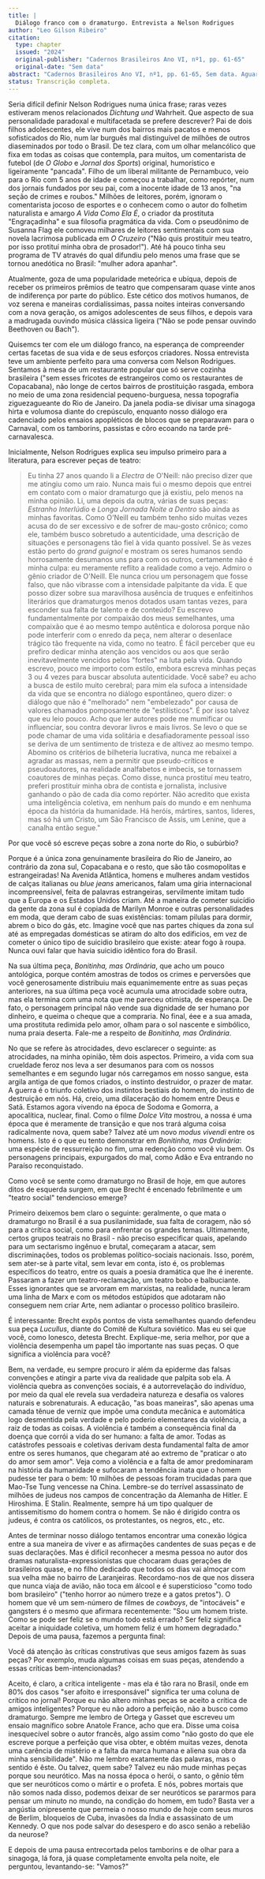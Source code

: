 ```yaml
---
title: |
  Diálogo franco com o dramaturgo. Entrevista a Nelson Rodrigues
author: "Leo Gilson Ribeiro"
citation:
  type: chapter
  issued: "2024"
  original-publisher: "Cadernos Brasileiros Ano VI, nº1, pp. 61-65"
  original-date: "Sem data"
abstract: "Cadernos Brasileiros Ano VI, nº1, pp. 61-65, Sem data. Aguardando revisão."
status: Transcrição completa.
---
```


Seria difícil definir Nelson Rodrigues numa única frase; raras vezes estiveram menos relacionados *Dichtung und* Wahrheit. Que aspecto de sua personalidade paradoxal e multifacetada se prefere descrever? Pai de dois filhos adolescentes, ele vive num dos bairros mais pacatos e menos sofisticados do Rio, num lar burguês mal distinguível de milhões de outros diaseminados por todo o Brasil. De tez clara, com um olhar melancólico que fixa em todas as coisas que contempla, para muitos, um comentarista de futebol (de *O Globo* e *Jornal dos Sports*) original, humorístico e ligeiramente \"pancada\". Filho de um liberal militante de Pernambuco, veio para o Rio com 5 anos de idade e começou a trabalhar, como repórter, num dos jornais fundados por seu pai, com a inocente idade de 13 anos, \"na seção de crimes e roubos.\" Milhões de leitores, porém, ignoram o comentarista jocoso de esportes e o conhecem como o autor do folhetim naturalista e amargo *A Vida Como Ela É*, o criador da prostituta \"Engraçadinha\" e sua filosofia pragmática da vida. Com o pseudônimo de Susanna Flag ele comoveu milhares de leitores sentimentais com sua novela lacrimosa publicada em *O Cruzeiro* (\"Não quis prostituir meu teatro, por isso protituí minha obra de prosador!\"). Até há pouco tinha seu programa de TV através do qual difundiu pelo menos uma frase que se tornou anedótica no Brasil: \"mulher adora apanhar\".

Atualmente, goza de uma popularidade meteórica e ubíqua, depois de receber os primeiros prêmios de teatro que compensaram quase vinte anos de indiferença por parte do público. Este cético dos motivos humanos, de voz serena e maneiras cordialíssimas, passa noites inteiras conversando com a nova geração, os amigos adolescentes de seus filhos, e depois vara a madrugada ouvindo música clássica ligeira (\"Não se pode pensar ouvindo Beethoven ou Bach\").

Quisemcs ter com ele um diálogo franco, na esperança de compreender certas facetas de sua vida e de seus esforços criadores. Nossa entrevista teve um ambiente perfeito para uma conversa com Nelson Rodrigues. Sentamos à mesa de um restaurante popular que só serve cozinha brasileira (\"sem esses fricotes de estrangeiros como os restaurantes de Copacabana), não longe de certos bairros de prostituição rasgada, embora no meio de uma zona residencial pequeno-burguesa, nessa topografia ziguezagueante do Rio de Janeiro. Da janela podia-se divisar uma sinagoga hirta e volumosa diante do crepúsculo, enquanto nosso diálogo era cadenciado pelos ensaios apopléticos de blocos que se preparavam para o Carnaval, com os tamborins, passistas e côro ecoando na tarde pré-carnavalesca.

Inicialmente, Nelson Rodrigues explica seu impulso primeiro para a literatura, para escrever peças de teatro:

> Eu tinha 27 anos quando li a *Electra* de O\'Neill: não preciso dizer que me atingiu como um raio. Nunca mais fui o mesmo depois que entrei em contato com o maior dramaturgo que já existiu, pelo menos na minha opinião. Li, uma depois da outra, várias de suas peças: *Estranho Interlúdio* e *Longa Jornada Noite a Dentro* são ainda as minhas favoritas. Como O\'Neill eu também tenho sido muitas vezes acusa do de ser excessivo e de sofrer de mau-gosto crônico; como ele, também busco sobretudo a autenticidade, uma descrição de situações e personagens tão fiel à vida quanto possível. Se às vezes estão perto do *grand guignol* e mostram os seres humanos sendo horrosamente desumanos uns para com os outros, certamente não é minha culpa: eu meramente reflito a realidade como a vejo. Admiro o gênio criador de O\'Neill. Ele nunca criou um personagem que fosse falso, que não vibrasse com a intensidade palpitante da vida. E que posso dizer sobre sua maravilhosa ausência de truques e enfeitinhos literários que dramaturgos menos dotados usam tantas vezes, para esconder sua falta de talento e de conteúdo? Eu escrevo fundamentalmente por compaixão dos meus semelhantes, uma compaixão que é ao mesmo tempo autêntica e dolorosa porque não pode interferir com o enredo da peça, nem alterar o desenlace trágico tão frequente na vida, como no teatro. É fácil perceber que eu prefiro dedicar minha atenção aos vencidos ou aos que serão inevitavelmente vencidos pelos \"fortes\" na luta pela vida. Quando escrevo, pouco me importo com estilo, embora escreva minhas peças 3 ou 4 vezes para buscar absoluta autenticidade. Você sabe? eu acho a busca de estilo muito cerebral; para mim ela sufoca a intensidade da vida que se encontra no diálogo espontâneo, quero dizer: o diálogo que não é \"melhorado\" nem \"embelezado\" por causa de valores chamados pomposamente de \"estilísticos\". É por isso talvez que eu leio pouco. Acho que ler autores pode me mumificar ou influenciar, sou contra devorar livros e mais livros. Se levo o que se pode chamar de uma vida solitária e desafiadoramente pessoal isso se deriva de um sentimento de tristeza e de altivez ao mesmo tempo. Abomino os critérios de bilheteria lucrativa, nunca me rebaixei a agradar as massas, nem a permitir que pseudo-críticos e pseudoautores, na realidade analfabetos e imbecis, se tornаssem coautores de minhas peças. Como disse, nunca prostituí meu teatro, preferi prostituir minha obra de contista e jornalista, inclusive ganhando o pão de cada dia como repórter. Não acredito que exista uma inteligência coletiva, em nenhum país do mundo e em nenhuma época da história da humanidade. Há heróis, mártires, santos, lideres, mas só há um Cristo, um São Francisco de Assis, um Lenine, que a canalha então segue.\"

Por que você só escreve peças sobre a zona norte do Rio, o subúrbio?

Porque é a única zona genuinamente brasileira do Rio de Janeiro, ao contrário da zona sul, Copacabana e o resto, que são tão cosmopolitas e estrangeiradas! Na Avenida Atlântica, homens e mulheres andam vestidos de calças italianas ou *blue jeans* americanos, falam uma gíria internacional incompreensível, feita de palavras estrangeiras, servilmente imitam tudo que a Europa e os Estados Unidos criam. Até a maneira de cometer suicídio da gente da zona sul é copiada de Marilyn Monroe e outras personalidades em moda, que deram cabo de suas existências: tomam pilulas para dormir, abrem o bico do gás, etc. Imagine você que nas partes chiques da zona sul até as empregadas domésticas se atiram do alto dos edificios, em vez de cometer o único tipo de suicidio brasileiro que existe: atear fogo à roupa. Nunca ouvi falar que havia suicidio idêntico fora do Brasil.

Na sua última peça, *Bonitinha, mas Ordinária*, que acho um pouco antológica, porque contém amostras de todos os crimes e perversões que você generosamente distribuiu mais equanimemente entre as suas peças anteriores, na sua última peça você acumula uma atrocidade sobre outra, mas ela termina com uma nota que me pareceu otimista, de esperança. De fato, o personagem principal não vende sua dignidade de ser humano por dinheiro, e queima o cheque que a compraria. No final, éee e a sua amada, uma prostituta redimida pelo amor, olham para o sol nascente e simbólico, numa praia deserta. Fale-me a respeito de *Bonitinha, mas Ordinária*.

No que se refere às atrocidades, devo esclarecer o seguinte: as atrocidades, na minha opinião, têm dois aspectos. Primeiro, a vida com sua crueldade feroz nos leva a ser desumanos para com os nossos semelhantes e em segundo lugar nós carregamos em nosso sangue, esta argila antiga de que fomos criados, o instinto destruidor, o prazer de matar. A guerra é o triunfo coletivo dos instintos bestiais do homem, do instinto de destruição em nós. Há, creio, uma dilaceração do homem entre Deus e Satā. Estamos agora vivendo na época de Sodoma e Gomorra, a apocalítica, nuclear, final. Como o filme *Dolce Vita* mostrou, a nossa é uma época que é meramente de transição e que nos trará alguma coisa radicalmente nova, quem sabe? Talvez até um novo *modus vivendi* entre os homens. Isto é o que eu tento demonstrar em *Bonitinha, mas Ordinária*: uma espécie de ressurreição no fim, uma redenção como você viu bem. Os personagens principais, expurgados do mal, como Adão e Eva entrando no Paraíso reconquistado.

Como você se sente como dramaturgo no Brasil de hoje, em que autores ditos de esquerda surgem, em que Brecht é encenado febrilmente e um \"teatro social\" tendencioso emerge?

Primeiro deixemos bem claro o seguinte: geralmente, o que mata o dramaturgo no Brasil é a sua pusilanimidade, sua falta de coragem, não só para a crítica social, como para enfrentar os grandes temas. Ultimamente, certos grupos teatrais no Brasil - não preciso especificar quais, apelando para um sectarismo ingênuo e brutal, começaram a atacar, sem discriminações, todos os problemas político-sociais nacionais. Isso, porém, sem ater-se à parte vital, sem levar em conta, isto é, os problemas específicos do teatro, entre os quais a poesia dramática que lhe é inerente. Passaram a fazer um teatro-reclamação, um teatro bobo e balbuciante. Esses ignorantes que se arvoram em marxistas, na realidade, nunca leram uma linha de Marx e com os métodos estúpidos que adotaram não conseguem nem criar Arte, nem adiantar o processo político brasileiro.

É interessante: Brecht expôs pontos de vista semelhantes quando defendeu sua peça *Lucullus*, diante do Comitê de Kultura soviético. Mas eu sei que você, como Ionesco, detesta Brecht. Explique-me, seria melhor, por que a violência desempenha um papel tão importante nas suas peças. O que significa a violência para você?

Bem, na verdade, eu sempre procuro ir além da epiderme das falsas convenções e atingir a parte viva da realidade que palpita sob ela. A violência quebra as convenções sociais, é a autorrevelação do indivíduo, por meio da qual ele revela sua verdadeira natureza e desafia os valores naturais e sobrenaturais. A educação, \"as boas maneiras\", são apenas uma camada tênue de verniz que impõe uma conduta mecânica e automática logo desmentida pela verdade e pelo poderio elementares da violência, a raiz de todas as coisas. A violência é também a consequência final da doença que corrói a vida do ser humano: a falta de amor. Todas as catástrofes pessoais e coletivas derivam desta fundamental falta de amor entre os seres humanos, que chegaram até ao extremo de \"praticar o ato do amor sem amor\". Veja como a violência e a falta de amor predominaram na história da humanidade e sufocaram a tendência inata que o homem pudesse ter para o bem: 10 milhões de pessoas foram trucidadas para que Mao-Tse Tung vencesse na China. Lembre-se do terrível assassinato de milhões de judeus nos campos de concentração da Alemanha de Hitler. E Hiroshima. E Stalin. Realmente, sempre há um tipo qualquer de antissemitismo do homem contra o homem. Se não é dirigido contra os judeus, é contra os católicos, os protestantes, os negros, etc., etc.

Antes de terminar nosso diálogo tentamos encontrar uma conexão lógica entre a sua maneira de viver e as afirmações candentes de suas peças e de suas declarações. Mas é difícil reconhecer a mesma pessoa no autor dos dramas naturalista-expressionistas que chocaram duas gerações de brasileiros quase, e no filho dedicado que todos os dias vai almoçar com sua velha mãe no bairro de Laranjeiras. Recordamo-nos de que nos dissera que nunca viaja de avião, não toca em álcool e é supersticioso \"como todo bom brasileiro\" (\"tenho horror ao número treze e a gatos pretos\"). O homem que vê um sem-número de filmes de *cowboys*, de \"intocáveis\" e gangsters é o mesmo que afirmara recentemente: \"Sou um homem triste. Como se pode ser feliz se o mundo todo está errado? Ser feliz significa aceitar a iniquidade coletiva, um homem feliz é um homem degradado.\" Depois de uma pausa, fazemos a pergunta final:

Você dá atenção às críticas construtivas que seus amigos fazem às suas peças? Por exemplo, muda algumas coisas em suas peças, atendendo a essas críticas bem-intencionadas?

Aceito, é claro, a crítica inteligente - mas ela é tão rara no Brasil, onde em 80% dos casos \"ser afoito e irresponsável\" significa ter uma coluna de crítico no jornal! Porque eu não altero minhas peças se aceito a crítica de amigos inteligentes? Porque eu não adoro a perfeição, não a busco como dramaturgo. Sempre me lembro de Ortega y Gasset que escreveu um ensaio magnífico sobre Anatole France, acho que era. Disse uma coisa inesquecível sobre o autor francês, algo assim como \"não gosto do que ele escreve porque a perfeição que visa obter, e obtém muitas vezes, denota uma carência de mistério e a falta da marca humana e aliena sua obra da minha sensibilidade\". Não me lembro exatamente das palavras, mas o sentido é êste. Ou talvez, quem sabe? Talvez eu não mude minhas peças porque sou neurótico. Mas na nossa época o herói, o santo, o gênio têm que ser neuróticos como o mártir e o profeta. E nós, pobres mortais que não somos nada disso, podemos deixar de ser neuróticos se pararmos para pensar um minuto no mundo, na condição do homem, em tudo? Basta ver a angústia onipresente que permeia o nosso mundo de hoje com seus muros de Berlim, bloqueios de Cuba, invasões da Índia e assassinato de um Kennedy. O que nos pode salvar do desespero e do asco senão a rebelião da neurose?

E depois de uma pausa entrecortada pelos tamborins e de olhar para a sinagoga, lá fora, já quase completamente envolta pela noite, ele perguntou, levantando-se: \"Vamos?\"


